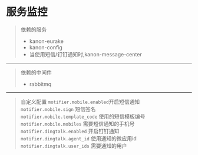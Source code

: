 # 服务监控
> 依赖的服务
> * kanon-eurake
> * kanon-config
> * 当使用短信/钉钉通知时,kanon-message-center
---
> 依赖的中间件
> * rabbitmq
---
> 自定义配置
> `motifier.mobile.enabled`开启短信通知  
> `motifier.mobile.sign` 短信签名  
> `motifier.mobile.template_code` 使用的短信模板编号  
> `motifier.mobile.mobiles` 需要短信通知的手机号  
> `motifier.dingtalk.enabled` 开启钉钉通知  
> `motifier.dingtalk.agent_id` 使用通知的微应用id  
> `motifier.dingtalk.user_ids` 需要通知的用户